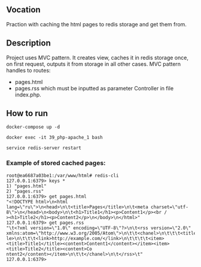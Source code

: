 ## Vocation
Praction with caching the html pages to redis storage and get them from.

## Description
Project uses MVC pattern. It creates view, caches it in redis storage once, on first request, outputs
it from storage in all other cases. MVC pattern handles to routes:
* pages.html
* pages.rss
which must be inputted as parameter Controller in file index.php.
  
## How to run
```angular2html
docker-compose up -d
```
```angular2html
docker exec -it 39_php-apache_1 bash
```
```angular2html
service redis-server restart
```
### Example of stored cached pages:
```angular2html
root@ea6687a03be1:/var/www/html# redis-cli
127.0.0.1:6379> keys *
1) "pages.html"
2) "pages.rss"
127.0.0.1:6379> get pages.html
"<!DOCTYPE html>\n<html lang=\"ru\">\n<head>\n\t<title>Pages</title>\n\t<meta charset=\"utf-8\">\n</head>\n<body>\n\t<h1>Title1</h1><p>Content1</p><br /
><h1>Title2</h1><p>Content2</p>\n</body>\n</html>"
127.0.0.1:6379> get pages.rss
"\t<?xml version=\"1.0\" encoding=\"UTF-8\"?>\n\t<rss version=\"2.0\" xmlns:atom=\"http://www.w3.org/2005/Atom\">\n\t\t<chanel>\n\t\t\t<title>Pages</tit
le>\n\t\t\t<link>http://example.com/</link>\n\t\t\t\t<item><title>Title1</title><content>Content1</content></item><item><title>Title2</title><content>Co
ntent2</content></item>\n\t\t</chanel>\n\t</rss>\t"
127.0.0.1:6379>

```